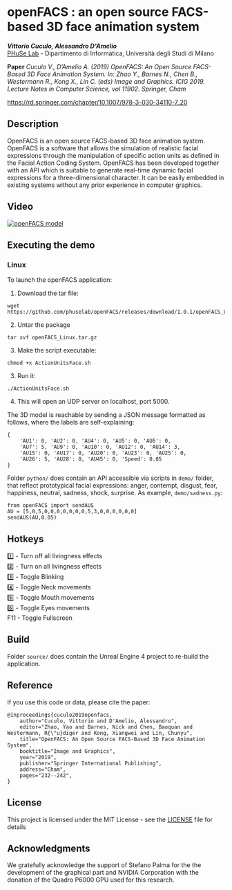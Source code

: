 

# openFACS : an open source FACS-based 3D face animation system

***Vittorio Cuculo, Alessandro D'Amelio***  
[PHuSe Lab](https://phuselab.di.unimi.it) - Dipartimento di Informatica, Università degli Studi di Milano  

**Paper** *Cuculo V., D’Amelio A. (2019) OpenFACS: An Open Source FACS-Based 3D Face Animation System. In: Zhao Y., Barnes N., Chen B., Westermann R., Kong X., Lin C. (eds) Image and Graphics. ICIG 2019. Lecture Notes in Computer Science, vol 11902. Springer, Cham*  

https://rd.springer.com/chapter/10.1007/978-3-030-34110-7_20

## Description 
OpenFACS is an open source FACS-based 3D face animation system. OpenFACS is a software that allows the simulation of realistic facial expressions through the manipulation of specific action units as defined in the Facial Action Coding System. OpenFACS has been developed together with an API which is suitable to generate real-time dynamic facial expressions for a three-dimensional character. It can be easily embedded in existing systems without any prior experience in computer graphics.

## Video
[![openFACS model](https://img.youtube.com/vi/fzMYU-9qYaw/0.jpg)](https://www.youtube.com/watch?v=fzMYU-9qYaw "openFACS model")

## Executing the demo

### Linux
To launch the openFACS application:

1. Download the tar file:
```
wget https://github.com/phuselab/openFACS/releases/download/1.0.1/openFACS_Linux.tar.gz
```
2. Untar the package
```
tar xvf openFACS_Linux.tar.gz
```
3. Make the script executable:
```
chmod +x ActionUnitsFace.sh
```
3. Run it:
```
./ActionUnitsFace.sh
```
4. This will open an UDP server on localhost, port 5000.

The 3D model is reachable by sending a JSON message formatted as follows, where the labels are self-explaining:
```
{
    'AU1': 0, 'AU2': 0, 'AU4': 0, 'AU5': 0, 'AU6': 0,
    'AU7': 5, 'AU9': 0, 'AU10': 0, 'AU12': 0, 'AU14': 3,
    'AU15': 0, 'AU17': 0, 'AU20': 0, 'AU23': 0, 'AU25': 0,
    'AU26': 5, 'AU28': 0, 'AU45': 0, 'Speed': 0.05
}
```

Folder `python/` does contain an API accessible via scripts in `demo/` folder, that reflect prototypical facial expressions: anger, contempt, disgust, fear, happiness, neutral, sadness, shock, surprise.
As example, `demo/sadness.py`:

    from openFACS import sendAUS
    AU = [5,0,5,0,0,0,0,0,0,0,5,3,0,0,0,0,0,0]
    sendAUS(AU,0.05)

## Hotkeys
:one: - Turn off all livingness effects  
:two: - Turn on all livingness effects  
:three: - Toggle Blinking  
:four: - Toggle Neck movements  
:five: - Toggle Mouth movements  
:six: - Toggle Eyes movements  
F11 - Toggle Fullscreen  

## Build
Folder `source/` does contain the Unreal Engine 4 project to re-build the application.

## Reference

If you use this code or data, please cite the paper:

```
@inproceedings{cuculo2019openfacs,
    author="Cuculo, Vittorio and D'Amelio, Alessandro",
    editor="Zhao, Yao and Barnes, Nick and Chen, Baoquan and Westermann, R{\"u}diger and Kong, Xiangwei and Lin, Chunyu",
    title="OpenFACS: An Open Source FACS-Based 3D Face Animation System",
    booktitle="Image and Graphics",
    year="2019",
    publisher="Springer International Publishing",
    address="Cham",
    pages="232--242",
}
```

## License

This project is licensed under the MIT License - see the [LICENSE](LICENSE) file for details

## Acknowledgments

We gratefully acknowledge the support of Stefano Palma for the the development of the graphical part and NVIDIA Corporation with the donation of the Quadro P6000 GPU used for this research.


